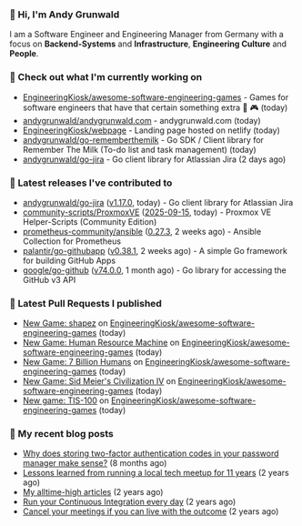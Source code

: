 ### 👋 Hi, I'm Andy Grunwald

I am a Software Engineer and Engineering Manager from Germany with a focus on **Backend-Systems** and **Infrastructure**, **Engineering Culture** and **People**.

### 👷 Check out what I'm currently working on


- [EngineeringKiosk/awesome-software-engineering-games](https://github.com/EngineeringKiosk/awesome-software-engineering-games) - Games for software engineers that have that certain something extra 👾 🎮 (today)
- [andygrunwald/andygrunwald.com](https://github.com/andygrunwald/andygrunwald.com) - andygrunwald.com (today)
- [EngineeringKiosk/webpage](https://github.com/EngineeringKiosk/webpage) - Landing page hosted on netlify (today)
- [andygrunwald/go-rememberthemilk](https://github.com/andygrunwald/go-rememberthemilk) - Go SDK / Client library for Remember The Milk (To-do list and task management) (today)
- [andygrunwald/go-jira](https://github.com/andygrunwald/go-jira) - Go client library for Atlassian Jira (2 days ago)

### 🔭 Latest releases I've contributed to


- [andygrunwald/go-jira](https://github.com/andygrunwald/go-jira) ([v1.17.0](https://github.com/andygrunwald/go-jira/releases/tag/v1.17.0), today) - Go client library for Atlassian Jira
- [community-scripts/ProxmoxVE](https://github.com/community-scripts/ProxmoxVE) ([2025-09-15](https://github.com/community-scripts/ProxmoxVE/releases/tag/2025-09-15), today) - Proxmox VE Helper-Scripts (Community Edition) 
- [prometheus-community/ansible](https://github.com/prometheus-community/ansible) ([0.27.3](https://github.com/prometheus-community/ansible/releases/tag/0.27.3), 2 weeks ago) - Ansible Collection for Prometheus
- [palantir/go-githubapp](https://github.com/palantir/go-githubapp) ([v0.38.1](https://github.com/palantir/go-githubapp/releases/tag/v0.38.1), 2 weeks ago) - A simple Go framework for building GitHub Apps
- [google/go-github](https://github.com/google/go-github) ([v74.0.0](https://github.com/google/go-github/releases/tag/v74.0.0), 1 month ago) - Go library for accessing the GitHub v3 API

### 🔨 Latest Pull Requests I published


- [New Game: shapez](https://github.com/EngineeringKiosk/awesome-software-engineering-games/pull/6) on [EngineeringKiosk/awesome-software-engineering-games](https://github.com/EngineeringKiosk/awesome-software-engineering-games) (today)
- [New Game: Human Resource Machine](https://github.com/EngineeringKiosk/awesome-software-engineering-games/pull/5) on [EngineeringKiosk/awesome-software-engineering-games](https://github.com/EngineeringKiosk/awesome-software-engineering-games) (today)
- [New Game: 7 Billion Humans](https://github.com/EngineeringKiosk/awesome-software-engineering-games/pull/4) on [EngineeringKiosk/awesome-software-engineering-games](https://github.com/EngineeringKiosk/awesome-software-engineering-games) (today)
- [New Game: Sid Meier&#39;s Civilization IV](https://github.com/EngineeringKiosk/awesome-software-engineering-games/pull/3) on [EngineeringKiosk/awesome-software-engineering-games](https://github.com/EngineeringKiosk/awesome-software-engineering-games) (today)
- [New game: TIS-100](https://github.com/EngineeringKiosk/awesome-software-engineering-games/pull/2) on [EngineeringKiosk/awesome-software-engineering-games](https://github.com/EngineeringKiosk/awesome-software-engineering-games) (today)

### 📝 My recent blog posts


- [Why does storing two-factor authentication codes in your password manager make sense?](https://andygrunwald.com/blog/why-does-storing-two-factor-authentication-codes-in-your-password-manager-make-sense/) (8 months ago)
- [Lessons learned from running a local tech meetup for 11 years](https://andygrunwald.com/blog/lessons-learned-from-running-a-local-tech-meetup-for-11-years/) (2 years ago)
- [My alltime-high articles](https://andygrunwald.com/blog/my-all-time-high-articles/) (2 years ago)
- [Run your Continuous Integration every day](https://andygrunwald.com/blog/run-your-continuous-integration-every-day/) (2 years ago)
- [Cancel your meetings if you can live with the outcome](https://andygrunwald.com/blog/cancel-your-meetings-if-you-can-live-with-the-outcome/) (2 years ago)
